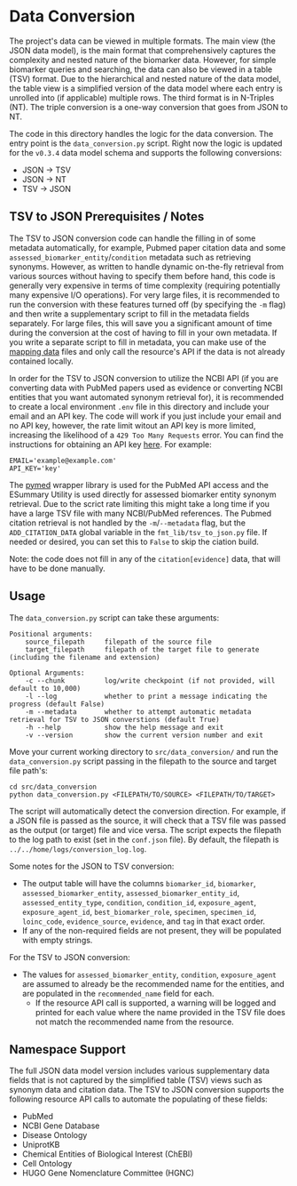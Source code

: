 # Data Conversion 

The project's data can be viewed in multiple formats. The main view (the JSON data model), is the main format that comprehensively captures the complexity and nested nature of the biomarker data. However, for simple biomarker queries and searching, the data can also be viewed in a table (TSV) format. Due to the hierarchical and nested nature of the data model, the table view is a simplified version of the data model where each entry is unrolled into (if applicable) multiple rows. The third format is in N-Triples (NT). The triple conversion is a one-way conversion that goes from JSON to NT. 

The code in this directory handles the logic for the data conversion. The entry point is the `data_conversion.py` script. Right now the logic is updated for the `v0.3.4` data model schema and supports the following conversions:
- JSON -> TSV
- JSON -> NT
- TSV -> JSON 

## TSV to JSON Prerequisites / Notes

The TSV to JSON conversion code can handle the filling in of some metadata automatically, for example, Pubmed paper citation data and some `assessed_biomarker_entity`/`condition` metadata such as retrieving synonyms. However, as written to handle dynamic on-the-fly retrieval from various sources without having to specify them before hand, this code is generally very expensive in terms of time complexity (requiring potentially many expensive I/O operations). For very large files, it is recommended to run the conversion with these features turned off (by specifying the `-m` flag) and then write a supplementary script to fill in the metadata fields separately. For large files, this will save you a significant amount of time during the conversion at the cost of having to fill in your own metadata. If you write a separate script to fill in metadata, you can make use of the [mapping data](../../mapping_data/) files and only call the resource's API if the data is not already contained locally.

In order for the TSV to JSON conversion to utilize the NCBI API (if you are converting data with PubMed papers used as evidence or converting NCBI entities that you want automated synonym retrieval for), it is recommended to create a local environment `.env` file in this directory and include your email and an API key. The code will work if you just include your email and no API key, however, the rate limit witout an API key is more limited, increasing the likelihood of a `429 Too Many Requests` error. You can find the instructions for obtaining an API key [here](https://ncbiinsights.ncbi.nlm.nih.gov/2017/11/02/new-api-keys-for-the-e-utilities/). For example:

```
EMAIL='example@example.com'
API_KEY='key'
```

The [pymed](https://github.com/gijswobben/pymed) wrapper library is used for the PubMed API access and the ESummary Utility is used directly for assessed biomarker entity synonym retrieval. Due to the scrict rate limiting this might take a long time if you have a large TSV file with many NCBI/PubMed references. The Pubmed citation retrieval is not handled by the `-m`/`--metadata` flag, but the `ADD_CITATION_DATA` global variable in the `fmt_lib/tsv_to_json.py` file. If needed or desired, you can set this to `False` to skip the ciation build.    

Note: the code does not fill in any of the `citation[evidence]` data, that will have to be done manually. 

## Usage 

The `data_conversion.py` script can take these arguments: 

``` 
Positional arguments:
    source_filepath     filepath of the source file
    target_filepath     filepath of the target file to generate (including the filename and extension)

Optional Arguments:
    -c --chunk          log/write checkpoint (if not provided, will default to 10,000)
    -l --log            whether to print a message indicating the progress (default False)
    -m --metadata       whether to attempt automatic metadata retrieval for TSV to JSON converstions (default True)
    -h --help           show the help message and exit 
    -v --version        show the current version number and exit
```

Move your current working directory to `src/data_conversion/` and run the `data_conversion.py` script passing in the filepath to the source and target file path's: 

```
cd src/data_conversion
python data_conversion.py <FILEPATH/TO/SOURCE> <FILEPATH/TO/TARGET>
```

The script will automatically detect the conversion direction. For example, if a JSON file is passed as the source, it will check that a TSV file was passed as the output (or target) file and vice versa. The script expects the filepath to the log path to exist (set in the `conf.json` file). By default, the filepath is `../../home/logs/conversion_log.log`. 

Some notes for the JSON to TSV conversion: 
- The output table will have the columns `biomarker_id`, `biomarker`, `assessed_biomarker_entity`, `assessed_biomarker_entity_id`, `assessed_entity_type`, `condition`, `condition_id`, `exposure_agent`, `exposure_agent_id`, `best_biomarker_role`, `specimen`, `specimen_id`, `loinc_code`, `evidence_source`, `evidence`, and `tag` in that exact order.
- If any of the non-required fields are not present, they will be populated with empty strings.

For the TSV to JSON conversion: 
- The values for `assessed_biomarker_entity`, `condition`, `exposure_agent` are assumed to already be the recommended name for the entities, and are populated in the `recommended_name` field for each. 
    - If the resource API call is supported, a warning will be logged and printed for each value where the name provided in the TSV file does not match the recommended name from the resource. 

## Namespace Support 

The full JSON data model version includes various supplementary data fields that is not captured by the simplified table (TSV) views such as synonym data and citation data. The TSV to JSON conversion supports the following resource API calls to automate the populating of these fields:

- PubMed
- NCBI Gene Database
- Disease Ontology 
- UniprotKB
- Chemical Entities of Biological Interest (ChEBI)
- Cell Ontology 
- HUGO Gene Nomenclature Committee (HGNC) 
